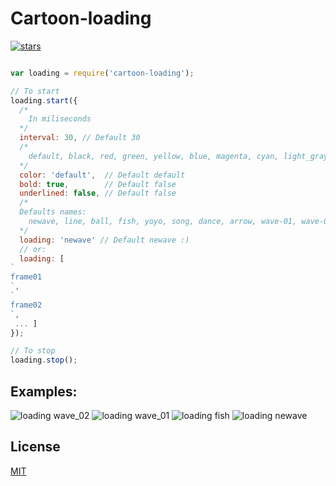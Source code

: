 # Cartoon-loading

[![stars][npm-image]][npm-url]

```js

var loading = require('cartoon-loading');

// To start
loading.start({
  /*
    In miliseconds
  */
  interval: 30, // Default 30
  /*
    default, black, red, green, yellow, blue, magenta, cyan, light_gray, dark_ray, light_red, light_green, light_yellow, light_blue, light_magenta, light_cyan, default_White
  */
  color: 'default',  // Default default
  bold: true,        // Default false
  underlined: false, // Default false
  /*
  Defaults names:
    newave, line, ball, fish, yoyo, song, dance, arrow, wave-01, wave-02
  */
  loading: 'newave' // Default newave :)
  // or:
  loading: [
`
frame01
`,
`
frame02
`,
 ... ]
});

// To stop
loading.stop();

```

## Examples:

![loading wave_02](https://image.ibb.co/msPKRF/loading_wave_02.gif)
![loading wave_01](https://image.ibb.co/bxVtmF/loading_wave_01.gif)
![loading fish](https://image.ibb.co/f6xHDv/loading_fish.gif)
![loading newave](https://image.ibb.co/c2OPtv/loading_newave.gif)

## License

  [MIT](LICENSE)

[npm-image]: https://img.shields.io/github/stars/FellipeP/cartoon-loading.svg
[npm-url]: https://www.npmjs.com/package/cartoon-loading
